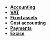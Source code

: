 - **[Accounting](https://docs.erp.net/tech/modules/financials/accounting/index.html)**
- **[VAT](https://docs.erp.net/tech/modules/financials/VAT/index.html)**
- **[Fixed assets](https://docs.erp.net/tech/modules/financials/fixed-assets/index.html)**
- **[Cost accounting](https://docs.erp.net/tech/modules/financials/cost-accounting/index.html)**
- **[Payments](https://docs.erp.net/tech/modules/financials/payments/index.html)**
- **[Excise](https://docs.erp.net/tech/modules/financials/excise/index.html)**
